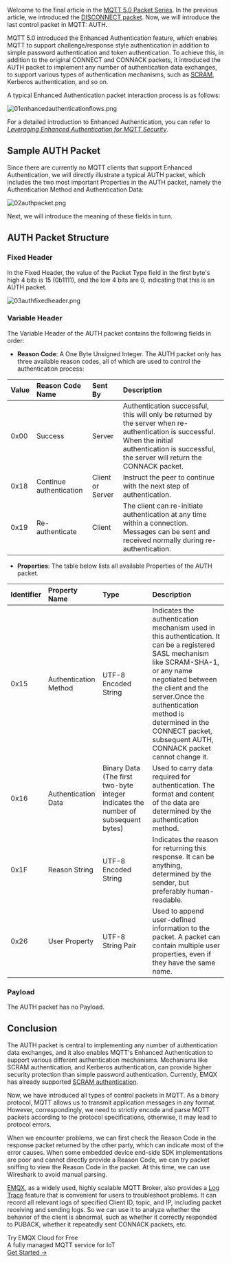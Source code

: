 Welcome to the final article in the [MQTT 5.0 Packet Series](https://www.emqx.com/en/blog/introduction-to-mqtt-control-packets). In the previous article, we introduced the [DISCONNECT packet](https://www.emqx.com/en/blog/mqtt-5-0-control-packets-05-disconnect). Now, we will introduce the last control packet in MQTT: AUTH.

MQTT 5.0 introduced the Enhanced Authentication feature, which enables MQTT to support challenge/response style authentication in addition to simple password authentication and token authentication. To achieve this, in addition to the original CONNECT and CONNACK packets, it introduced the AUTH packet to implement any number of authentication data exchanges, to support various types of authentication mechanisms, such as [SCRAM](https://en.wikipedia.org/wiki/Salted_Challenge_Response_Authentication_Mechanism), Kerberos authentication, and so on.

A typical Enhanced Authentication packet interaction process is as follows:

![01enhancedauthenticationflows.png](https://assets.emqx.com/images/3e9d3493b1d75b85af78f1531e864111.png)

For a detailed introduction to Enhanced Authentication, you can refer to [*Leveraging Enhanced Authentication for MQTT Security*](https://www.emqx.com/en/blog/leveraging-enhanced-authentication-for-mqtt-security).

## Sample AUTH Packet

Since there are currently no MQTT clients that support Enhanced Authentication, we will directly illustrate a typical AUTH packet, which includes the two most important Properties in the AUTH packet, namely the Authentication Method and Authentication Data:

![02authpacket.png](https://assets.emqx.com/images/dfb6eee6c1c4ce9013f7beb8fa1f510f.png)

Next, we will introduce the meaning of these fields in turn.

## AUTH Packet Structure

### Fixed Header

In the Fixed Header, the value of the Packet Type field in the first byte's high 4 bits is 15 (0b1111), and the low 4 bits are 0, indicating that this is an AUTH packet.

![03authfixedheader.png](https://assets.emqx.com/images/166e916954e5a35bc295b28dc553a4a5.png)

### Variable Header

The Variable Header of the AUTH packet contains the following fields in order:

- **Reason Code**: A One Byte Unsigned Integer. The AUTH packet only has three available reason codes, all of which are used to control the authentication process:

| **Value** | **Reason Code Name**    | **Sent By**      | **Description**                                              |
| :-------- | :---------------------- | :--------------- | :----------------------------------------------------------- |
| 0x00      | Success                 | Server           | Authentication successful, this will only be returned by the server when re-authentication is successful. When the initial authentication is successful, the server will return the CONNACK packet. |
| 0x18      | Continue authentication | Client or Server | Instruct the peer to continue with the next step of authentication. |
| 0x19      | Re-authenticate         | Client           | The client can re-initiate authentication at any time within a connection. Messages can be sent and received normally during re-authentication. |

- **Properties**: The table below lists all available Properties of the AUTH packet.

| **Identifier** | **Property Name**     | **Type**                                                     | **Description**                                              |
| :------------- | :-------------------- | :----------------------------------------------------------- | :----------------------------------------------------------- |
| 0x15           | Authentication Method | UTF-8 Encoded String                                         | Indicates the authentication mechanism used in this authentication. It can be a registered SASL mechanism like SCRAM-SHA-1, or any name negotiated between the client and the server.Once the authentication method is determined in the CONNECT packet, subsequent AUTH, CONNACK packet cannot change it. |
| 0x16           | Authentication Data   | Binary Data (The first two-byte integer indicates the number of subsequent bytes) | Used to carry data required for authentication. The format and content of the data are determined by the authentication method. |
| 0x1F           | Reason String         | UTF-8 Encoded String                                         | Indicates the reason for returning this response. It can be anything, determined by the sender, but preferably human-readable. |
| 0x26           | User Property         | UTF-8 String Pair                                            | Used to append user-defined information to the packet. A packet can contain multiple user properties, even if they have the same name. |

### Payload

The AUTH packet has no Payload.

## Conclusion

The AUTH packet is central to implementing any number of authentication data exchanges, and it also enables MQTT's Enhanced Authentication to support various different authentication mechanisms. Mechanisms like SCRAM authentication, and Kerberos authentication, can provide higher security protection than simple password authentication. Currently, EMQX has already supported [SCRAM authentication](https://www.emqx.io/docs/en/v5.1/access-control/authn/scram.html).

Now, we have introduced all types of control packets in MQTT. As a binary protocol, MQTT allows us to transmit application messages in any format. However, correspondingly, we need to strictly encode and parse MQTT packets according to the protocol specifications, otherwise, it may lead to protocol errors.

When we encounter problems, we can first check the Reason Code in the response packet returned by the other party, which can indicate most of the error causes. When some embedded device end-side SDK implementations are poor and cannot directly provide a Reason Code, we can try packet sniffing to view the Reason Code in the packet. At this time, we can use Wireshark to avoid manual parsing.

[EMQX](https://www.emqx.io/), as a widely used, highly scalable MQTT Broker, also provides a [Log Trace](https://www.emqx.io/docs/en/v5.1/observability/tracer.html) feature that is convenient for users to troubleshoot problems. It can record all relevant logs of specified Client ID, topic, and IP, including packet receiving and sending logs. So we can use it to analyze whether the behavior of the client is abnormal, such as whether it correctly responded to PUBACK, whether it repeatedly sent CONNACK packets, etc.

<section class="promotion">
    <div>
        Try EMQX Cloud for Free
        <div class="is-size-14 is-text-normal has-text-weight-normal">A fully managed MQTT service for IoT</div>
    </div>
    <a href="https://accounts.emqx.com/signup?continue=https://cloud-intl.emqx.com/console/deployments/0?oper=new" class="button is-gradient px-5">Get Started →</a>
</section>
